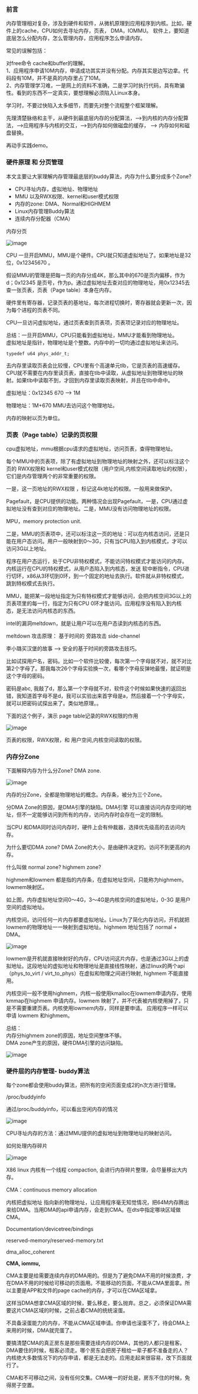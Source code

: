 ### 前言
内存管理相对复杂，涉及到硬件和软件，从微机原理到应用程序到内核。比如，硬件上的cache，CPU如何去寻址内存，页表， DMA，IOMMU。 软件上，要知道底层怎么分配内存，怎么管理内存，应用程序怎么申请内存。

常见的误解包括：

对free命令 cache和buffer的理解。<br>
1、应用程序申请10M内存，申请成功其实并没有分配。内存其实是边写边拿。代码段有10M，并不是真的内存里占了10M。<br>
2、内存管理学习难，一是网上的资料不准确，二是学习时执行代码，具有欺骗性。看到的东西不一定真实，要想理解必须陷入Linux本身。

学习时，不要过快陷入太多细节，而要先对整个流程整个框架理解。

先理清楚脉络和主干，从硬件到最底层内存的分配算法，-->到内核的内存分配算法，-->应用程序与内核的交互，-->到内存如何做磁盘的缓存， --> 内存如何和磁盘替换。

再动手实践demo。

### 硬件原理 和 分页管理
本文主要让大家理解内存管理最底层的buddy算法，内存为什么要分成多个Zone?

* CPU寻址内存，虚拟地址、物理地址
* MMU 以及RWX权限、kernel和user模式权限
* 内存的zone: DMA、Normal和HIGHMEM
* Linux内存管理Buddy算法
* 连续内存分配器（CMA）

内存分页

![image](img/127086457-a68a78f3-b6c5-45e8-833e-fd1dbdd51dc8.png)

CPU 一旦开启MMU，MMU是个硬件。CPU就只知道虚拟地址了。如果地址是32位，0x12345670 。

假设MMU的管理是把每一页的内存分成4K，那么其中的670是页内偏移，作为d；0x12345 是页号，作为p。通过虚拟地址去查对应的物理地址，用0x12345去查一张页表，页表（Page table）本身在内存。

硬件里有寄存器，记录页表的基地址，每次进程切换时，寄存器就会更新一次，因为每个进程的页表不同。

CPU一旦访问虚拟地址，通过页表查到页表项，页表项记录对应的物理地址。

总结：一旦开启MMU，CPU只能看到虚拟地址，MMU才能看到物理地址。<br>
虚拟地址是指针，物理地址是个整数。内存中的一切均通过虚拟地址来访问。
```
typedef u64 phys_addr_t;
```
去内存里读取页表会比较慢，CPU里有个高速单元tlb，它是页表的高速缓存。CPU就不需要在内存里读页表，直接在tlb中读取，从虚拟地址到物理地址的映射。如果tlb中读取不到，才回到内存里读取页表映射，并且在tlb中命中。

虚拟地址：0x12345 670 --> 1M

物理地址：1M+670 MMU去访问这个物理地址。

内存的映射以页为单位。
### 页表（Page table）记录的页权限
cpu虚拟地址，mmu根据cpu请求的虚拟地址，访问页表，查得物理地址。

每个MMU中的页表项，除了有虚拟地址到物理地址的映射之外，还可以标注这个页的 RWX权限和 kernel和user模式权限（用户空间,内核空间读取地址的权限），它们是内存管理两个的非常重要的权限。

一是，这一页地址的RWX权限 ，标记这4k地址的权限。一般用来做保护。

Pagefault，是CPU提供的功能。两种情况会出现Pagefault，一是，CPU通过虚拟地址没有查到对应的物理地址。二是，MMU没有访问物理地址的权限。

MPU，memory protection unit.

二是，MMU的页表项中，还可以标注这一页的地址：可以在内核态访问，还是只能在用户态访问。用户一般映射到0～3G，只有当CPU陷入到内核模式，才可以访问3G以上地址。

程序在用户态运行，处于CPU非特权模式，不能访问特权模式才能访问的内存。内核运行在CPU的特权模式，从用户态陷入到内核态，发送 软中断指令，CPU进行切环，x86从3环切到0环，到一个固定的地址去执行。软件就从非特权模式，跳到特权模式去执行。

MMU，能把某一段地址指定为只有特权模式才能够访问，会把内核空间3G以上的页表项里的每一行，指定为只有CPU 0环才能访问。应用程序没有陷入到内核态，是无法访问内核态的东西。

intel的漏洞meltdown，就是让用户可以在用户态读到内核态的东西。

meltdown 攻击原理： 基于时间的 旁路攻击 side-channel

李小璐买汉堡的故事 --> 安全的基于时间的旁路攻击技巧。

比如试探用户名，密码。比如一个软件比较傻，每次第一个字母就不对，就不对比第2个字母了。那我每次26个字母实验换一次，看哪个字母反弹地最慢，就证明是这个字母的密码。

密码是abc, 我敲了d，那么第一个字母就不对，软件这个时候如果快速的返回出错，我知道首字母不是d，我可以实验出来首字母是a，然后接着一个个字母实，就可以把密码试探出来了。类似地原理。。

下面的这个例子，演示 page table记录的RWX权限的作用

![image](img/127086646-3cecc3c9-d82b-4098-86a1-bbe1d6b1b753.png)

页表的权限，RWX权限，和 用户空间,内核空间读取的权限。

### 内存分Zone
下面解释内存为什么分Zone? DMA zone.

![image](img/127086714-76ef3e8a-da19-4267-86e4-1ec96ad1d73f.png)

内存的分Zone，全都是物理地址的概念。内存条，被分为三个Zone。

分DMA Zone的原因，是DMA引擎的缺陷。DMA引擎 可以直接访问内存空间的地址，但不一定能够访问到所有的内存，访问内存时会存在一定的限制。

当CPU 和DMA同时访问内存时，硬件上会有仲裁器，选择优先级高的去访问内存。

为什么要切DMA zone?
DMA Zone的大小，是由硬件决定的。访问不到更高的内存。

什么叫做 normal zone? highmem zone?

highmem和lowmem 都是指的内存条，在虚拟地址空间，只能称为highmem，lowmem映射区。

如上图，内存虚拟地址空间0～4G，3～4G是内核空间的虚拟地址，0-3G 是用户空间的虚拟地址。

内核空间，访问任何一片内存都要虚拟地址。Linux为了简化内存访问，开机就把lowmem的物理地址一一映射到虚拟地址。highmem 地址包括了 normal + DMA。

![image](img/127086768-f2c49b98-f924-48e2-abd2-b83d9f241ca4.png)

lowmem是开机就直接映射好的内存，CPU访问这片内存，也是通过3G以上的虚拟地址。这段地址的虚拟地址和物理地址是直接线性映射，通过linux的两个api （phys_to_virt / virt_to_phys）在虚拟和物理之间进行映射, highmem 不能直接用。

内核空间一般不使用highmem，内核一般使用kmalloc在lowmem申请内存，使用 kmmap在highmem 申请内存。lowmem 映射了，并不代表被内核使用掉了，只是不需要重建页表。内核使用lowmem内存，同样是要申请。 应用程序一样可以申请 lowmem 和highmem。

总结：<br>
内存分highmem zone的原因，地址空间整体不够。<br>
DMA zone产生的原因，硬件DMA引擎的访问缺陷。<br>

![image](img/127086819-efefb274-c386-4770-9a9d-8bf9ac6e66da.png)

### 硬件层的内存管理- buddy算法

每个zone都会使用buddy算法，把所有的空闲页面变成2的n次方进行管理。

/proc/buddyinfo

通过/proc/buddyinfo，可以看出空闲内存的情况

![image](img/127086858-573709de-8b45-4a3a-bb03-ef85a275cd5f.png)

CPU寻址内存的方法：通过MMU提供的虚拟地址到物理地址的映射访问。

如何处理内存碎片

![image](img/127086883-72c6ad94-d41b-4b0b-aaa4-638667eb36ac.png)

X86 linux 内核有一个线程 compaction, 会进行内存碎片整理，会尽量移出大内存。

CMA：continuous memory allocation

内核把虚拟地址 指向新的物理地址，让应用程序毫无知觉情况，把64M内存腾出来给DMA。当用DMA的api申请内存，会走到CMA。在dts中指定哪块区域做CMA。

Documentation/devicetree/bindings

reserved-memory/reserved-memory.txt

dma_alloc_coherent

**CMA, iommu,**

CMA主要是给需要连续内存的DMA用的。但是为了避免DMA不用的时候浪费，才在DMA不用的时候给可移动的页面用。不能移动的页面，不能从CMA里面拿。所以主要是APP和文件的page cache的内存，才可以在CMA区域拿。

这样当DMA想拿CMA区域的时候，要么移走，要么抛弃。总之，必须保证DMA需要这片CMA区域的时候，之前占着CMA的统统滚蛋。

不具备滚蛋能力的内存，不能从CMA区域申请。你申请也滚蛋不了，待会DMA上来用的时候，DMA就完蛋了。

要搞清楚CMA的真正房东是那些需要连续内存的DMA，其他的人都只是租客。DMA要住的时候，租客必须走。哪个房东会把房子租给一辈子都不准备走的人？内核绝大多数情况下的内存申请，都是无法走的。应用走起来很容易，改下页面就行了。

CMA和不可移动之间，没有任何交集。CMA唯一的好处是，房东不住的时候，免得房子空置。
